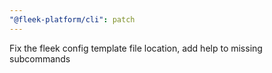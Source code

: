 ```yaml
---
"@fleek-platform/cli": patch
---
```


Fix the fleek config template file location, add help to missing subcommands
